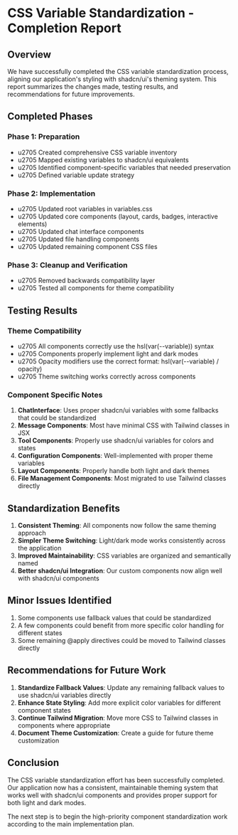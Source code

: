 # CSS Variable Standardization - Completion Report

## Overview

We have successfully completed the CSS variable standardization process, aligning our application's styling with shadcn/ui's theming system. This report summarizes the changes made, testing results, and recommendations for future improvements.

## Completed Phases

### Phase 1: Preparation
- u2705 Created comprehensive CSS variable inventory
- u2705 Mapped existing variables to shadcn/ui equivalents
- u2705 Identified component-specific variables that needed preservation
- u2705 Defined variable update strategy

### Phase 2: Implementation
- u2705 Updated root variables in variables.css
- u2705 Updated core components (layout, cards, badges, interactive elements)
- u2705 Updated chat interface components
- u2705 Updated file handling components
- u2705 Updated remaining component CSS files

### Phase 3: Cleanup and Verification
- u2705 Removed backwards compatibility layer
- u2705 Tested all components for theme compatibility

## Testing Results

### Theme Compatibility
- u2705 All components correctly use the hsl(var(--variable)) syntax
- u2705 Components properly implement light and dark modes
- u2705 Opacity modifiers use the correct format: hsl(var(--variable) / opacity)
- u2705 Theme switching works correctly across components

### Component Specific Notes

1. **ChatInterface**: Uses proper shadcn/ui variables with some fallbacks that could be standardized
2. **Message Components**: Most have minimal CSS with Tailwind classes in JSX
3. **Tool Components**: Properly use shadcn/ui variables for colors and states
4. **Configuration Components**: Well-implemented with proper theme variables
5. **Layout Components**: Properly handle both light and dark themes
6. **File Management Components**: Most migrated to use Tailwind classes directly

## Standardization Benefits

1. **Consistent Theming**: All components now follow the same theming approach
2. **Simpler Theme Switching**: Light/dark mode works consistently across the application
3. **Improved Maintainability**: CSS variables are organized and semantically named
4. **Better shadcn/ui Integration**: Our custom components now align well with shadcn/ui components

## Minor Issues Identified

1. Some components use fallback values that could be standardized
2. A few components could benefit from more specific color handling for different states
3. Some remaining @apply directives could be moved to Tailwind classes directly

## Recommendations for Future Work

1. **Standardize Fallback Values**: Update any remaining fallback values to use shadcn/ui variables directly
2. **Enhance State Styling**: Add more explicit color variables for different component states
3. **Continue Tailwind Migration**: Move more CSS to Tailwind classes in components where appropriate
4. **Document Theme Customization**: Create a guide for future theme customization

## Conclusion

The CSS variable standardization effort has been successfully completed. Our application now has a consistent, maintainable theming system that works well with shadcn/ui components and provides proper support for both light and dark modes.

The next step is to begin the high-priority component standardization work according to the main implementation plan.